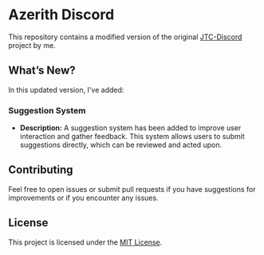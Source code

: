 # Azerith Discord

This repository contains a modified version of the original [JTC-Discord](https://github.com/krushna06/JTC-Discord) project by me.

## What’s New?

In this updated version, I've added:

### Suggestion System
- **Description:** A suggestion system has been added to improve user interaction and gather feedback. This system allows users to submit suggestions directly, which can be reviewed and acted upon.

## Contributing

Feel free to open issues or submit pull requests if you have suggestions for improvements or if you encounter any issues.

## License

This project is licensed under the [MIT License](LICENSE).
